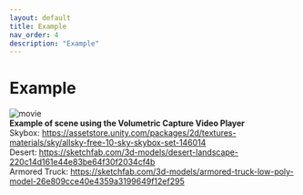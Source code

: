 ```yaml
---
layout: default
title: Example
nav_order: 4
description: "Example"
---
```


# Example
![movie](https://github.com/user-attachments/assets/288ce929-854a-402b-baff-7210174cb408) <br>
**Example of scene using the Volumetric Capture Video Player** <br>
Skybox: https://assetstore.unity.com/packages/2d/textures-materials/sky/allsky-free-10-sky-skybox-set-146014 <br>
Desert: https://sketchfab.com/3d-models/desert-landscape-220c14d161e44e83be64f30f2034cf4b <br>
Armored Truck: https://sketchfab.com/3d-models/armored-truck-low-poly-model-26e809cce40e4359a3199649f12ef295 <br>
